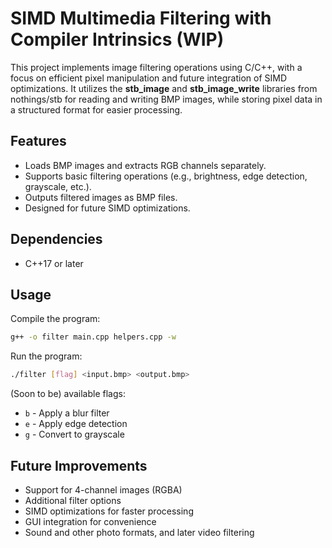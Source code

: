 # SIMD Multimedia Filtering with Compiler Intrinsics (WIP)

This project implements image filtering operations using C/C++, with a focus on efficient pixel manipulation and future integration of SIMD optimizations. It utilizes the **stb_image** and **stb_image_write** libraries from nothings/stb for reading and writing BMP images, while storing pixel data in a structured format for easier processing.

## Features
- Loads BMP images and extracts RGB channels separately.
- Supports basic filtering operations (e.g., brightness, edge detection, grayscale, etc.).
- Outputs filtered images as BMP files.
- Designed for future SIMD optimizations.

## Dependencies
- C++17 or later

## Usage
Compile the program:
```sh
g++ -o filter main.cpp helpers.cpp -w
```
Run the program:
```sh
./filter [flag] <input.bmp> <output.bmp>
```
(Soon to be) available flags:
- `b` - Apply a blur filter
- `e` - Apply edge detection
- `g` - Convert to grayscale

## Future Improvements
- Support for 4-channel images (RGBA)
- Additional filter options
- SIMD optimizations for faster processing
- GUI integration for convenience
- Sound and other photo formats, and later video filtering
